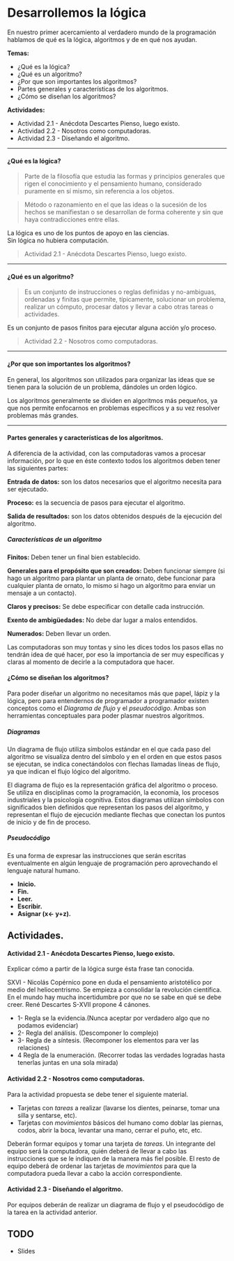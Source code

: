 # Desarrollemos la lógica

En nuestro primer acercamiento al verdadero mundo de la programación hablamos de qué es la lógica, algoritmos y de en qué nos ayudan.

**Temas:**
- ¿Qué es la lógica?
- ¿Qué es un algoritmo?
- ¿Por que son importantes los algoritmos?
- Partes generales y características de los algoritmos.
- ¿Cómo se diseñan los algoritmos?

**Actividades:**
- Actividad 2.1 - Anécdota Descartes Pienso, luego existo.
- Actividad 2.2 - Nosotros como computadoras.
- Actividad 2.3 - Diseñando el algoritmo.
---

#### ¿Qué es la lógica?
> Parte de la filosofía que estudia las formas y principios generales que rigen el conocimiento y el pensamiento humano, considerado puramente en sí mismo, sin referencia a los objetos.

> Método o razonamiento en el que las ideas o la sucesión de los hechos se manifiestan o se desarrollan de forma coherente y sin que haya contradicciones entre ellas.

La lógica es uno de los puntos de apoyo en las ciencias.  
Sin lógica no hubiera computación.

> Actividad 2.1 - Anécdota Descartes Pienso, luego existo.

---
#### ¿Qué es un algoritmo?
> Es un conjunto de instrucciones o reglas definidas y no-ambiguas, ordenadas y finitas que permite, típicamente, solucionar un problema, realizar un cómputo, procesar datos y llevar a cabo otras tareas o actividades.  

Es un conjunto de pasos finitos para ejecutar alguna acción y/o proceso.
> Actividad 2.2 - Nosotros como computadoras.
---
#### ¿Por que son importantes los algoritmos?

En general, los algoritmos son utilizados para organizar las ideas que se tienen para la solución de un problema, dándoles un orden lógico.

Los algoritmos generalmente se dividen en algoritmos más pequeños, ya que nos permite enfocarnos en problemas específicos y a su vez resolver problemas más grandes.

---
#### Partes generales y características de los algoritmos.
A diferencia de la actividad, con las computadoras vamos a procesar información, por lo que en éste contexto todos los algoritmos deben tener las siguientes partes:

**Entrada de datos:** son los datos necesarios que el algoritmo necesita para ser ejecutado.

**Proceso:** es la secuencia de pasos para ejecutar el algoritmo.

**Salida de resultados:** son los datos obtenidos después de la ejecución del algoritmo.

##### Características de un algoritmo

**Finitos:** Deben tener un final bien establecido.

**Generales para el propósito que son creados:** Deben funcionar siempre (si hago un algoritmo para plantar un planta de ornato, debe funcionar para cualquier planta de ornato, lo mismo si hago un algoritmo para enviar un mensaje a un contacto).

**Claros y precisos:** Se debe especificar con detalle cada instrucción.

**Exento de ambigüedades:**  No debe dar lugar a malos entendidos.

**Numerados:** Deben llevar un orden.


Las computadoras son muy tontas y sino les dices todos los pasos ellas no tendrán idea de qué hacer, por eso la importancia de ser muy específicas y claras al momento de decirle a la computadora que hacer.


#### ¿Cómo se diseñan los algoritmos?

Para poder diseñar un algoritmo no necesitamos más que papel, lápiz y la lógica, pero para entendernos de programador a programador existen conceptos como el *Diagrama de flujo* y el *pseudocódigo*. Ambas son herramientas conceptuales para poder plasmar nuestros algoritmos.

##### Diagramas

Un diagrama de flujo utiliza símbolos estándar en el que  cada paso del algoritmo se visualiza dentro del símbolo  y en el orden en que estos pasos se ejecutan, se indica conectándolos con flechas llamadas líneas de flujo, ya que indican el flujo lógico del algoritmo.

El diagrama de flujo es la representación gráfica del algoritmo o proceso. Se utiliza en disciplinas como la programación, la economía, los procesos industriales y la psicología cognitiva. Estos diagramas utilizan símbolos con significados bien definidos que representan los pasos del algoritmo, y representan el flujo de ejecución mediante flechas que conectan los puntos de inicio y de fin de proceso.

##### Pseudocódigo
Es una forma de expresar las instrucciones que serán escritas eventualmente en algún lenguaje de programación pero aprovechando el lenguaje natural humano.

- **Inicio.**
- **Fin.**
- **Leer.**
- **Escribir.**
- **Asignar (x← y+z).**


## Actividades.
#### Actividad 2.1 - Anécdota Descartes Pienso, luego existo.
Explicar cómo a partir de la lógica surge ésta frase tan conocida.

SXVI - Nicolás Copérnico pone en duda el pensamiento aristotélico por medio del heliocentrismo. Se empieza a consolidar la revolución científica. En el mundo hay mucha incertidumbre por que no se sabe en qué se debe creer. René Descartes S-XVII propone 4 cánones.
 - 1- Regla se la evidencia.(Nunca aceptar por verdadero algo que no podamos evidenciar)
 - 2- Regla del análisis. (Descomponer lo complejo)
 - 3- Regla de a síntesis. (Recomponer los elementos para ver las relaciones)
 - 4 Regla de la enumeración. (Recorrer todas las verdades logradas hasta tenerlas juntas en una sola mirada)

#### Actividad 2.2 - Nosotros como computadoras.
Para la actividad propuesta se debe tener el siguiente material.
- Tarjetas con *tareas* a realizar (lavarse los dientes, peinarse, tomar una silla y sentarse, etc).
- Tarjetas con *movimientos* básicos del humano como doblar las piernas, codos, abrir la boca, levantar una mano, cerrar el puño, etc, etc.

Deberán formar equipos y tomar una tarjeta de *tareas*. Un integrante del equipo será la computadora, quién deberá de llevar a cabo las instrucciones que se le indiquen de la manera más fiel posible. El resto de equipo deberá de ordenar las tarjetas de *movimientos* para que la computadora pueda llevar a cabo la acción correspondiente.


#### Actividad 2.3 - Diseñando el algoritmo.
Por equipos deberán de realizar un diagrama de flujo y el pseudocódigo de la tarea en la actividad anterior.

## TODO
- Slides
